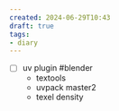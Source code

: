 ```yaml
---
created: 2024-06-29T10:43
draft: true
tags:
- diary
---
```


- [ ] uv plugin #blender 
	- textools
	- uvpack master2
	- texel density